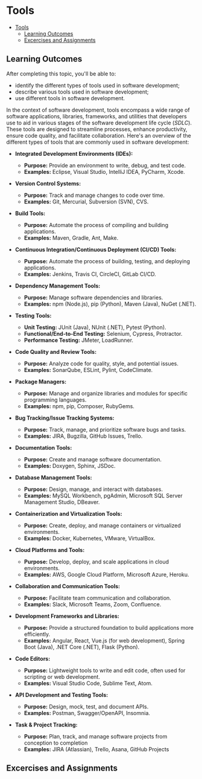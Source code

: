 # Tools

- [Tools](#tools)
  - [Learning Outcomes](#learning-outcomes)
  - [Excercises and Assignments](#excercises-and-assignments)

## Learning Outcomes

After completing this topic, you'll be able to:

- identify the different types of tools used in software development;
- describe various tools used in software development;
- use different tools in software development.

In the context of software development, tools encompass a wide range of software applications, libraries, frameworks, and utilities that developers use to aid in various stages of the software development life cycle (*SDLC*). These tools are designed to streamline processes, enhance productivity, ensure code quality, and facilitate collaboration. Here's an overview of the different types of tools that are commonly used in software development:

- **Integrated Development Environments (IDEs):**
    - **Purpose:** Provide an environment to write, debug, and test code.
    - **Examples:** Eclipse, Visual Studio, IntelliJ IDEA, PyCharm, Xcode.

- **Version Control Systems:**
    - **Purpose:** Track and manage changes to code over time.
    - **Examples:** Git, Mercurial, Subversion (SVN), CVS.

- **Build Tools:**
    - **Purpose:** Automate the process of compiling and building applications.
    - **Examples:** Maven, Gradle, Ant, Make.

- **Continuous Integration/Continuous Deployment (CI/CD) Tools:**
    - **Purpose:** Automate the process of building, testing, and deploying applications.
    - **Examples:** Jenkins, Travis CI, CircleCI, GitLab CI/CD.

- **Dependency Management Tools:**
    - **Purpose:** Manage software dependencies and libraries.
    - **Examples:** npm (Node.js), pip (Python), Maven (Java), NuGet (.NET).

- **Testing Tools:**
    - **Unit Testing:** JUnit (Java), NUnit (.NET), Pytest (Python).
    - **Functional/End-to-End Testing:** Selenium, Cypress, Protractor.
    - **Performance Testing:** JMeter, LoadRunner.

- **Code Quality and Review Tools:**
    - **Purpose:** Analyze code for quality, style, and potential issues.
    - **Examples:** SonarQube, ESLint, Pylint, CodeClimate.

- **Package Managers:**
    - **Purpose:** Manage and organize libraries and modules for specific programming languages.
    - **Examples:** npm, pip, Composer, RubyGems.

- **Bug Tracking/Issue Tracking Systems:**
    - **Purpose:** Track, manage, and prioritize software bugs and tasks.
    - **Examples:** JIRA, Bugzilla, GitHub Issues, Trello.

- **Documentation Tools:**
    - **Purpose:** Create and manage software documentation.
    - **Examples:** Doxygen, Sphinx, JSDoc.

- **Database Management Tools:**
    - **Purpose:** Design, manage, and interact with databases.
    - **Examples:** MySQL Workbench, pgAdmin, Microsoft SQL Server Management Studio, DBeaver.

- **Containerization and Virtualization Tools:**
    - **Purpose:** Create, deploy, and manage containers or virtualized environments.
    - **Examples:** Docker, Kubernetes, VMware, VirtualBox.

- **Cloud Platforms and Tools:**
    - **Purpose:** Develop, deploy, and scale applications in cloud environments.
    - **Examples:** AWS, Google Cloud Platform, Microsoft Azure, Heroku.

- **Collaboration and Communication Tools:**
    - **Purpose:** Facilitate team communication and collaboration.
    - **Examples:** Slack, Microsoft Teams, Zoom, Confluence.

- **Development Frameworks and Libraries:**
    - **Purpose:** Provide a structured foundation to build applications more efficiently.
    - **Examples:** Angular, React, Vue.js (for web development), Spring Boot (Java), .NET Core (.NET), Flask (Python).

- **Code Editors:**
    - **Purpose:** Lightweight tools to write and edit code, often used for scripting or web development.
    - **Examples:** Visual Studio Code, Sublime Text, Atom.

- **API Development and Testing Tools:**
    - **Purpose:** Design, mock, test, and document APIs.
    - **Examples:** Postman, Swagger/OpenAPI, Insomnia.

- **Task & Project Tracking:**
  - **Purpose:**  Plan, track, and manage software projects from conception to completion
  - **Examples:** JIRA (Atlassian), Trello, Asana, GitHub Projects

## Excercises and Assignments

